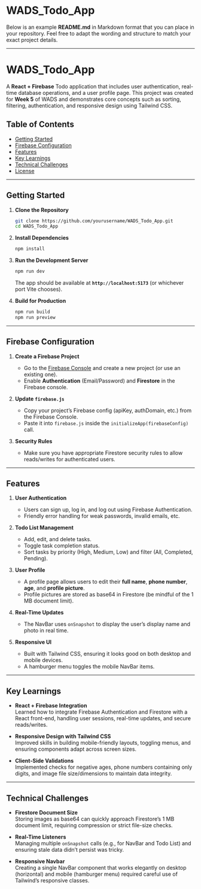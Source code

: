 # WADS_Todo_App
Below is an example **README.md** in Markdown format that you can place in your repository. Feel free to adapt the wording and structure to match your exact project details.

---

# WADS_Todo_App

A **React + Firebase** Todo application that includes user authentication, real-time database operations, and a user profile page. This project was created for **Week 5** of WADS and demonstrates core concepts such as sorting, filtering, authentication, and responsive design using Tailwind CSS.

## Table of Contents

- [Getting Started](#getting-started)
- [Firebase Configuration](#firebase-configuration)
- [Features](#features)
- [Key Learnings](#key-learnings)
- [Technical Challenges](#technical-challenges)
- [License](#license)

---

## Getting Started

1. **Clone the Repository**  
   ```bash
   git clone https://github.com/yourusername/WADS_Todo_App.git
   cd WADS_Todo_App
   ```

2. **Install Dependencies**  
   ```bash
   npm install
   ```
   
3. **Run the Development Server**  
   ```bash
   npm run dev
   ```
   The app should be available at **`http://localhost:5173`** (or whichever port Vite chooses).

4. **Build for Production**  
   ```bash
   npm run build
   npm run preview
   ```

---

## Firebase Configuration

1. **Create a Firebase Project**  
   - Go to the [Firebase Console](https://console.firebase.google.com/) and create a new project (or use an existing one).
   - Enable **Authentication** (Email/Password) and **Firestore** in the Firebase console.

2. **Update `firebase.js`**  
   - Copy your project’s Firebase config (apiKey, authDomain, etc.) from the Firebase Console.
   - Paste it into `firebase.js` inside the `initializeApp(firebaseConfig)` call.

3. **Security Rules**  
   - Make sure you have appropriate Firestore security rules to allow reads/writes for authenticated users.

---

## Features

1. **User Authentication**  
   - Users can sign up, log in, and log out using Firebase Authentication.  
   - Friendly error handling for weak passwords, invalid emails, etc.

2. **Todo List Management**  
   - Add, edit, and delete tasks.  
   - Toggle task completion status.  
   - Sort tasks by priority (High, Medium, Low) and filter (All, Completed, Pending).

3. **User Profile**  
   - A profile page allows users to edit their **full name**, **phone number**, **age**, and **profile picture**.  
   - Profile pictures are stored as base64 in Firestore (be mindful of the 1 MB document limit).

4. **Real-Time Updates**  
   - The NavBar uses `onSnapshot` to display the user’s display name and photo in real time.

5. **Responsive UI**  
   - Built with Tailwind CSS, ensuring it looks good on both desktop and mobile devices.  
   - A hamburger menu toggles the mobile NavBar items.

---

## Key Learnings

- **React + Firebase Integration**  
  Learned how to integrate Firebase Authentication and Firestore with a React front-end, handling user sessions, real-time updates, and secure reads/writes.

- **Responsive Design with Tailwind CSS**  
  Improved skills in building mobile-friendly layouts, toggling menus, and ensuring components adapt across screen sizes.

- **Client-Side Validations**  
  Implemented checks for negative ages, phone numbers containing only digits, and image file size/dimensions to maintain data integrity.

---

## Technical Challenges

- **Firestore Document Size**  
  Storing images as base64 can quickly approach Firestore’s 1 MB document limit, requiring compression or strict file-size checks.

- **Real-Time Listeners**  
  Managing multiple `onSnapshot` calls (e.g., for NavBar and Todo List) and ensuring stale data didn’t persist was tricky.

- **Responsive Navbar**  
  Creating a single NavBar component that works elegantly on desktop (horizontal) and mobile (hamburger menu) required careful use of Tailwind’s responsive classes.

